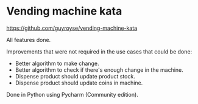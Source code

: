# Vending machine kata
https://github.com/guyroyse/vending-machine-kata

All features done.

Improvements that were not required in the use cases that could be done:

- Better algorithm to make change.
- Better algorithm to check if there's enough change in the machine.
- Dispense product should update product stock.
- Dispense product should update coins in machine.

Done in Python using Pycharm (Community edition).
